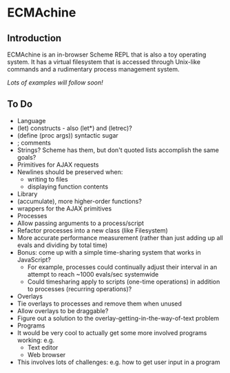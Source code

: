 ECMAchine
=========

Introduction
------------

ECMAchine is an in-browser Scheme REPL that is also a toy operating system. It has a virtual filesystem that is accessed through Unix-like commands and a rudimentary process management system.

_Lots of examples will follow soon!_

To Do
-----

- Language 
 - (let) constructs - also (let*) and (letrec)?
 - (define (proc args)) syntactic sugar
 - ; comments
 - Strings? Scheme has them, but don't quoted lists accomplish the same goals?
 - Primitives for AJAX requests
 - Newlines should be preserved when:
     - writing to files
     - displaying function contents
- Library
 - (accumulate), more higher-order functions?
 - wrappers for the AJAX primitives
- Processes
 - Allow passing arguments to a process/script
 - Refactor processes into a new class (like Filesystem)
 - More accurate performance measurement (rather than just adding up all evals and dividing by total time)
 - Bonus: come up with a simple time-sharing system that works in JavaScript? 
     - For example, processes could continually adjust their interval in an attempt to reach ~1000 evals/sec systemwide 
     - Could timesharing apply to scripts (one-time operations) in addition to processes (recurring operations)?
- Overlays
 - Tie overlays to processes and remove them when unused
 - Allow overlays to be draggable?
 - Figure out a solution to the overlay-getting-in-the-way-of-text problem
- Programs
 - It would be very cool to actually get some more involved programs working: e.g.
     - Text editor
     - Web browser
 - This involves lots of challenges: e.g. how to get user input in a program
